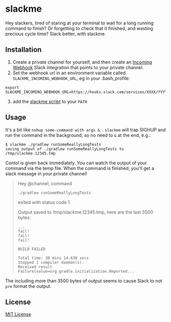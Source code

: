 # slackme

Hey slackers, tired of staring at your terminal to wait for a long running command to finish? Or forgetting to check that it finished, and wasting precious cycle time? Slack better, with slackme.

## Installation

1. Create a private channel for yourself, and then create an [Incoming Webhook](https://api.slack.com/incoming-webhooks) Slack integration that points to your private channel.
2. Set the webhook url in an environment variable called `SLACKME_INCOMING_WEBHOOK_URL`, eg in your .bash_profile:

```
export SLACKME_INCOMING_WEBHOOK_URL=https://hooks.slack.com/services/XXXX/YYYY/ZZZZ
```
3. add the [slackme script](/slackme) to your `PATH`

## Usage

It's a bit like `nohup some-command with args & `. `slackme` will trap SIGHUP and run the command in the background, so no need to `&` at the end, e.g.:

```
$ slackme ./gradlew runSomeReallyLongTests
saving output of ./gradlew runSomeReallyLongTests to /tmp/slackme.12345.tmp
```  

Contol is given back immediately. You can watch the output of your command via the temp file. When the command is finished, you'll get a slack message in your private channel!

>Hey @channel, command
>```
>./gradlew runSomeReallyLongTests
>```
>exited with status code 1.
>
> Output saved to /tmp/slackme.12345.tmp, here are the last 3500 bytes:
>```
>...
>fail!
>fail!
>fail!
>
>BUILD FAILED
>
>Total time: 30 mins 14.638 secs
>Stopped 1 compiler daemon(s).
>Received result Failure[value=org.gradle.initialization.Reported...
>```

The including more than 3500 bytes of output seems to cause Slack to not `pre` format the output. 

## License

[MIT License](/LICENSE)

